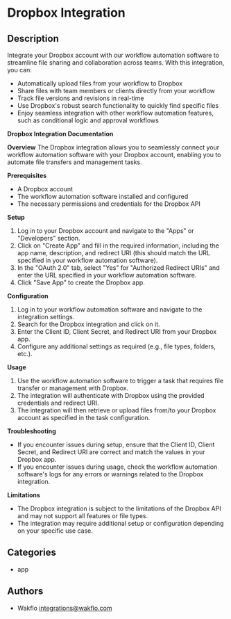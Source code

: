 # Dropbox Integration

## Description

Integrate your Dropbox account with our workflow automation software to streamline file sharing and collaboration across teams. With this integration, you can:

* Automatically upload files from your workflow to Dropbox
* Share files with team members or clients directly from your workflow
* Track file versions and revisions in real-time
* Use Dropbox's robust search functionality to quickly find specific files
* Enjoy seamless integration with other workflow automation features, such as conditional logic and approval workflows

**Dropbox Integration Documentation**

**Overview**
The Dropbox integration allows you to seamlessly connect your workflow automation software with your Dropbox account, enabling you to automate file transfers and management tasks.

**Prerequisites**

* A Dropbox account
* The workflow automation software installed and configured
* The necessary permissions and credentials for the Dropbox API

**Setup**

1. Log in to your Dropbox account and navigate to the "Apps" or "Developers" section.
2. Click on "Create App" and fill in the required information, including the app name, description, and redirect URI (this should match the URL specified in your workflow automation software).
3. In the "OAuth 2.0" tab, select "Yes" for "Authorized Redirect URIs" and enter the URL specified in your workflow automation software.
4. Click "Save App" to create the Dropbox app.

**Configuration**

1. Log in to your workflow automation software and navigate to the integration settings.
2. Search for the Dropbox integration and click on it.
3. Enter the Client ID, Client Secret, and Redirect URI from your Dropbox app.
4. Configure any additional settings as required (e.g., file types, folders, etc.).

**Usage**

1. Use the workflow automation software to trigger a task that requires file transfer or management with Dropbox.
2. The integration will authenticate with Dropbox using the provided credentials and redirect URI.
3. The integration will then retrieve or upload files from/to your Dropbox account as specified in the task configuration.

**Troubleshooting**

* If you encounter issues during setup, ensure that the Client ID, Client Secret, and Redirect URI are correct and match the values in your Dropbox app.
* If you encounter issues during usage, check the workflow automation software's logs for any errors or warnings related to the Dropbox integration.

**Limitations**

* The Dropbox integration is subject to the limitations of the Dropbox API and may not support all features or file types.
* The integration may require additional setup or configuration depending on your specific use case.

## Categories

- app


## Authors

- Wakflo <integrations@wakflo.com>

